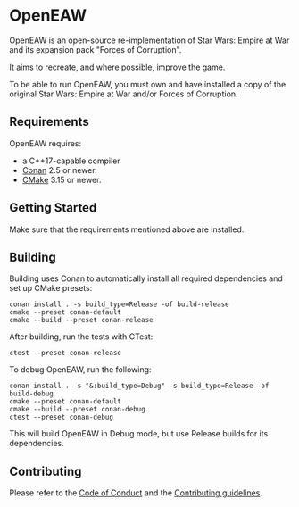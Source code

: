 # OpenEAW

OpenEAW is an open-source re-implementation of Star Wars: Empire at War and its expansion pack "Forces of Corruption".

It aims to recreate, and where possible, improve the game.

To be able to run OpenEAW, you must own and have installed a copy of the original Star Wars: Empire at War and/or Forces of Corruption.

## Requirements

OpenEAW requires:

* a C++17-capable compiler
* [Conan](https://conan.io/) 2.5 or newer.
* [CMake](https://cmake.org/) 3.15 or newer.

## Getting Started

Make sure that the requirements mentioned above are installed.

## Building

Building uses Conan to automatically install all required dependencies and set up CMake presets:
```
conan install . -s build_type=Release -of build-release
cmake --preset conan-default
cmake --build --preset conan-release
```

After building, run the tests with CTest:
```
ctest --preset conan-release
```

To debug OpenEAW, run the following:
```
conan install . -s "&:build_type=Debug" -s build_type=Release -of build-debug
cmake --preset conan-default
cmake --build --preset conan-debug
ctest --preset conan-debug
```
This will build OpenEAW in Debug mode, but use Release builds for its dependencies.

## Contributing
Please refer to the [Code of Conduct](CODE_OF_CONDUCT.md) and the [Contributing guidelines](CONTRIBUTING.md).

